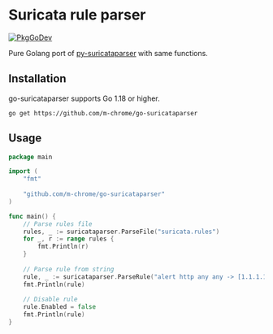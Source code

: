# Suricata rule parser

[![PkgGoDev](https://pkg.go.dev/badge/github.com/m-chrome/go-suricataparser)](https://pkg.go.dev/github.com/m-chrome/go-suricataparser)

Pure Golang port of [py-suricataparser](https://github.com/m-chrome/py-suricataparser) with same functions.

## Installation

go-suricataparser supports Go 1.18 or higher.

```shell
go get https://github.com/m-chrome/go-suricataparser
```

## Usage

```go
package main

import (
	"fmt"
	
	"github.com/m-chrome/go-suricataparser"
)

func main() {
	// Parse rules file
	rules, _ := suricataparser.ParseFile("suricata.rules")
	for _, r := range rules {
		fmt.Println(r)
	}
	
	// Parse rule from string
	rule, _ := suricataparser.ParseRule("alert http any any -> [1.1.1.1, 1.1.1.2] any (sid:1; rev:1; gid:1; http_uri; msg:"message";)")
	fmt.Println(rule)
	
	// Disable rule
	rule.Enabled = false
	fmt.Println(rule)
}
```
